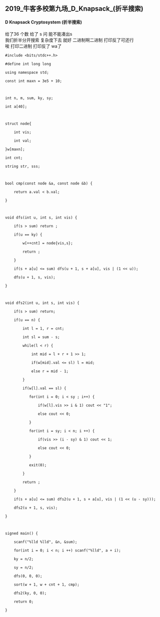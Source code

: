 ## 2019_牛客多校第九场_D_Knapsack_(折半搜索)

#### D Knapsack Cryptosystem (折半搜索)

给了36 个数 给了 s 问 能不能凑出s  
我们折半分开搜索 复杂度下去 就好 二进制啊二进制 打印反了可还行  
唉 打印二进制 打印反了 wa了

    
    
    #include <bits/stdc++.h>
    #define int long long
    using namespace std;
    const int maxn = 3e5 + 10;
     
    int n, m, sum, ky, sy;
    int a[40];
     
    struct node{
        int vis;
        int val;
    }w[maxn];
    int cnt;
    string str, sss;
     
    bool cmp(const node &a, const node &b) {
        return a.val < b.val;
    }
     
    void dfs(int u, int s, int vis) {
        if(s > sum) return ;
        if(u == ky) {
            w[++cnt] = node{vis,s};
            return ;
        }
        if(s + a[u] <= sum) dfs(u + 1, s + a[u], vis | (1 << u));
        dfs(u + 1, s, vis);
    }
     
    void dfs2(int u, int s, int vis) {
        if(s > sum) return;
        if(u == n) {
            int l = 1, r = cnt;
            int sl = sum - s;
            while(l < r) {
                int mid = l + r + 1 >> 1;
                if(w[mid].val <= sl) l = mid;
                else r = mid - 1;
            }
            if(w[l].val == sl) {
               for(int i = 0; i < sy ; i++) {
                   if(w[l].vis >> i & 1) cout << "1";
                   else cout << 0;
               }
               for(int i = sy; i < n; i ++) {
                   if(vis >> (i - sy) & 1) cout << 1;
                   else cout << 0;
               }
               exit(0);
            }
            return ;
        }
        if(s + a[u] <= sum) dfs2(u + 1, s + a[u], vis | (1 << (u - sy)));
        dfs2(u + 1, s, vis);
    }
     
    signed main() {
        scanf("%lld %lld", &n, &sum);
        for(int i = 0; i < n; i ++) scanf("%lld", a + i);
        ky = n/2;
        sy = n/2;
        dfs(0, 0, 0);
        sort(w + 1, w + cnt + 1, cmp);
        dfs2(ky, 0, 0);
        return 0;
    }
    

